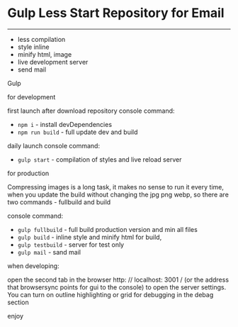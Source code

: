 # Gulp Less Start Repository for Email
---
- less compilation
- style inline
- minify html, image
- live development server
- send mail

Gulp

for development

first launch after download repository
console command:

  - `npm i`          - install devDependencies
  - `npm run build`  - full update dev and build


daily launch
console command:

  - `gulp start`     - compilation of styles and live reload server


for production

Compressing images is a long task,
it makes no sense to run it every time,
when you update the build without changing
the jpg png webp, so there are two commands - fullbuild and build

console command:

  - `gulp fullbuild` - full build production version and min all files
  - `gulp build`     - inline style and minify html for build,
  - `gulp testbuild` - server for test only
  - `gulp mail`      - sand mail

when developing:

open the second tab in the browser
http: // localhost: 3001 / (or the address that browsersync points for gui to the console)
to open the server settings.
You can turn on outline highlighting or grid for debugging
in the debag section

enjoy

